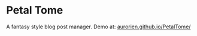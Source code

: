 # Petal Tome
A fantasy style blog post manager. 
Demo at: [aurorien.github.io/PetalTome/](https://aurorien.github.io/PetalTome/)
